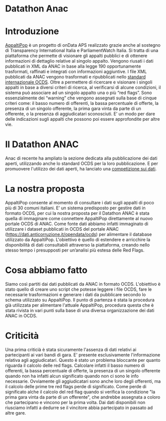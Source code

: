 # Datathon Anac

# Introduzione
[AppaltiPop](http://appaltipop.it) è un progetto di onData APS realizzato grazie anche al sostegno di Transparency International Italia e ParliamentWatch Italia. Si tratta di una piattaforma che permette di visionare gli appalti pubblici e di ottenere informazioni di dettaglio relative al singolo appalto. Vengono riusati i dati pubblicati in XML da ANAC in base alla legge 190 opportunamente trasformati, raffinati e integrati con informazioni aggiuntive. I file XML pubblicati da ANAC vengono trasformati e ripubblicati nello [standard internazionale OCDS](https://standard.open-contracting.org/latest/en/). Oltre a permettere di ricercare e visionare i singoli appalti in base a diversi criteri di ricerca, al verificarsi di alcune condizioni, il sistema può associare ad un singolo appalto una o più “red flags”. Sono essenzialmente dei “warning” che vengono assegnati sulla base di cinque criteri come: il basso numero di offerenti, la bassa percentuale di offerte, la presenza di un singolo offerente, la prima gara vinta da parte di un offerente, o la presenza di aggiudicatari sconosciuti. E’ un modo per dare delle indicazioni sugli appalti che possono poi essere approfondite per altre vie.

# Il Datathon ANAC

Anac di recente ha ampliato la sezione dedicata alla pubblicazione dei dati aperti, utilizzando anche lo standard OCDS per la loro pubblicazione. E per promuovere l'utilizzo dei dati aperti, ha lanciato una [competizione sui dati](https://www.anticorruzione.it/-/anac-lancia-un-datathon-per-l-utilizzo-delle-informazioni-della-banca-dati).


# La nostra proposta 

AppaltiPop consente al momento di consultare i dati sugli appalti di poco più di 30 comuni italiani. E’ un sistema predisposto per gestire dati in formato OCDS, per cui la nostra proposta per il Datathon ANAC è stata quella di immaginare come connettere AppaltiPop direttamente al nuovo portale OCDS di ANAC.
Come fonte dati abbiamo infatti immaginato di utilizzare i dataset pubblicati in OCDS del portale ANAC (https://dati.anticorruzione.it/opendata/ocds) per alimentare il database utilizzato da AppaltiPop. L'obiettivo è quello di estendere e arricchire la disponibilità di dati consultabili attraverso la piattaforma, creando nello stesso tempo i presupposti per un’analisi più estesa delle Red Flags.


# Cosa abbiamo fatto

Siamo così partiti dai dati pubblicati da ANAC in formato OCDS. L'obiettivo è stato quello di creare uno script che potesse leggere i file OCDS, fare le necessarie trasformazioni e generare i dati da pubblicare secondo lo schema utilizzato su AppaltiPop. Il punto di partenza è stata la procedura già utilizzata per alimentare l'attuale AppaltiPop, procedura questa che è stata rivista in vari punti sulla base di una diversa organizzazione dei dati ANAC in OCDS.



# Criticità

Una prima criticià è stata sicuramente l'assenza di dati relativi ai partecipanti ai vari bandi di gara. E' presente esclusivamente l'informazione relativa agli aggiudicatari. Questo è stato un problema bloccante per quanto riguarda il calcolo delle red flags.
Calcolare infatti il basso numero di offerenti, la bassa percentuale di offerte, la presenza di un singolo offerente quando non ha infatti alcun significato quando non ci sono le info necessarie. Ovviamente gli aggiudicatari sono anche loro degli offerenti, ma il calcolo delle prime tre red flags perde di significato.
Come perde di significato alche il calcolo del red flag quando si verifica la condizione "la prima gara vinta da parte di un offerente", che andrebbe assegnata a coloro che partecipano e vincono per la prima volta. Dai dati disponibili non riusciamo infatti a dedurre se il vincitore abbia partecipato in passato ad altre gare.





